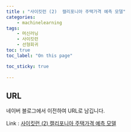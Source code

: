 ```yaml
---
title : "사이킷런 (2)  캘리포니아 주택가격 예측 모델"
categories:
    - machinelearning
tags:
    - 머신러닝
    - 사이킷런
    - 선형회귀
toc: true
toc_label: "On this page"

toc_sticky: true
    
---
```

## URL

네이버 블로그에서 이전하여 URL로 남깁니다.

Link : [사이킷런 (2) 캘리포니아 주택가격 예측 모델](https://blog.naver.com/lmj938/222345125717)
